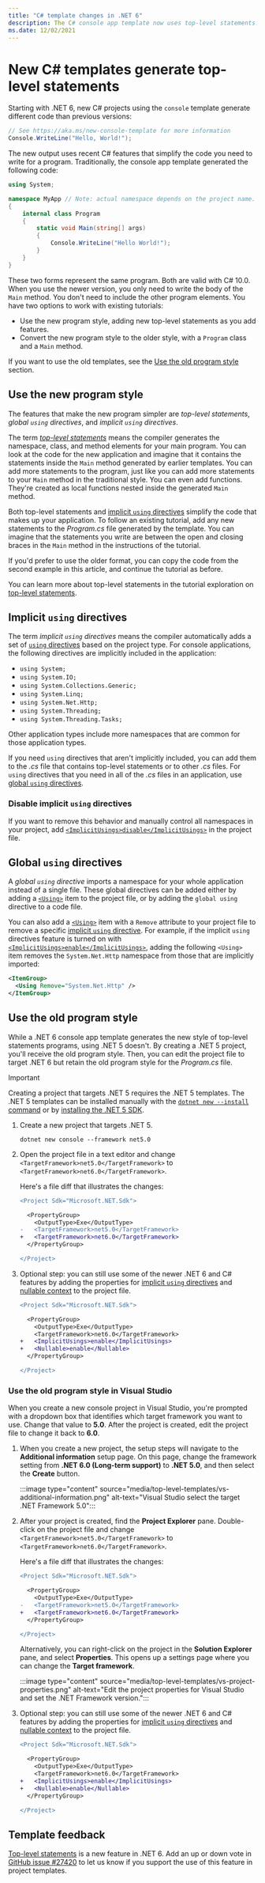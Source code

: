 ```yaml
---
title: "C# template changes in .NET 6"
description: The C# console app template now uses top-level statements. Understand what's changed and how to use existing learning materials with the new syntax.
ms.date: 12/02/2021
---
```

# New C# templates generate top-level statements

Starting with .NET 6, new C# projects using the `console` template generate different code than previous versions:

```csharp
// See https://aka.ms/new-console-template for more information
Console.WriteLine("Hello, World!");
```

The new output uses recent C# features that simplify the code you need to write for a program. Traditionally, the console app template generated the following code:

```csharp
using System;

namespace MyApp // Note: actual namespace depends on the project name.
{
    internal class Program
    {
        static void Main(string[] args)
        {
            Console.WriteLine("Hello World!");
        }
    }
}
```

These two forms represent the same program. Both are valid with C# 10.0. When you use the newer version, you only need to write the body of the `Main` method. You don't need to include the other program elements. You have two options to work with existing tutorials:

- Use the new program style, adding new top-level statements as you add features.
- Convert the new program style to the older style, with a `Program` class and a `Main` method.

If you want to use the old templates, see the [Use the old program style](#use-the-old-program-style) section.

## Use the new program style

The features that make the new program simpler are *top-level statements*, *global `using` directives*, and *implicit `using` directives*.

The term [*top-level statements*](../../csharp/fundamentals/program-structure/top-level-statements.md) means the compiler generates the namespace, class, and method elements for your main program. You can look at the code for the new application and imagine that it contains the statements inside the `Main` method generated by earlier templates. You can add more statements to the program, just like you can add more statements to your `Main` method in the traditional style. You can even add functions. They're created as local functions nested inside the generated `Main` method.

Both top-level statements and [implicit `using` directives](#implicit-using-directives) simplify the code that makes up your application. To follow an existing tutorial, add any new statements to the *Program.cs* file generated by the template. You can imagine that the statements you write are between the open and closing braces in the `Main` method in the instructions of the tutorial.

If you'd prefer to use the older format, you can copy the code from the second example in this article, and continue the tutorial as before.

You can learn more about top-level statements in the tutorial exploration on [top-level statements](../../csharp/whats-new/tutorials/top-level-statements.md).

## Implicit `using` directives

The term *implicit `using` directives* means the compiler automatically adds a set of [`using` directives](../../csharp/language-reference/keywords/using-directive.md) based on the project type.  For console applications, the following directives are implicitly included in the application:

- `using System;`
- `using System.IO;`
- `using System.Collections.Generic;`
- `using System.Linq;`
- `using System.Net.Http;`
- `using System.Threading;`
- `using System.Threading.Tasks;`

Other application types include more namespaces that are common for those application types.

If you need `using` directives that aren't implicitly included, you can add them to the *.cs* file that contains top-level statements or to other *.cs* files. For `using` directives that you need in all of the *.cs* files in an application, use [global `using` directives](#global-using-directives).

### Disable implicit `using` directives

If you want to remove this behavior and manually control all namespaces in your project, add [`<ImplicitUsings>disable</ImplicitUsings>`](../project-sdk/msbuild-props.md#implicitusings) in the project file.

## Global `using` directives

A *global `using` directive* imports a namespace for your whole application instead of a single file. These global directives can be added either by adding a [`<Using>`](../project-sdk/msbuild-props.md#using) item to the project file, or by adding the `global using` directive to a code file.

You can also add a [`<Using>`](../project-sdk/msbuild-props.md#using) item with a `Remove` attribute to your project file to remove a specific [implicit `using` directive](#implicit-using-directives). For example, if the implicit `using` directives feature is turned on with [`<ImplicitUsings>enable</ImplicitUsings>`](../project-sdk/msbuild-props.md#implicitusings), adding the following `<Using>` item removes the `System.Net.Http` namespace from those that are implicitly imported:

```xml
<ItemGroup>
  <Using Remove="System.Net.Http" />
</ItemGroup>
```

## Use the old program style

While a .NET 6 console app template generates the new style of top-level statements programs, using .NET 5 doesn't. By creating a .NET 5 project, you'll receive the old program style. Then, you can edit the project file to target .NET 6 but retain the old program style for the *Program.cs* file.

> [!IMPORTANT]
> Creating a project that targets .NET 5 requires the .NET 5 templates. The .NET 5 templates can be installed manually with the [`dotnet new --install` command](../tools/dotnet-new-sdk-templates.md#console) or by [installing the .NET 5 SDK](https://dotnet.microsoft.com/download/dotnet/5.0).

01. Create a new project that targets .NET 5.

    ```dotnet
    dotnet new console --framework net5.0
    ```

01. Open the project file in a text editor and change `<TargetFramework>net5.0</TargetFramework>` to `<TargetFramework>net6.0</TargetFramework>`.

    Here's a file diff that illustrates the changes:

    ```diff
    <Project Sdk="Microsoft.NET.Sdk">

      <PropertyGroup>
        <OutputType>Exe</OutputType>
    -   <TargetFramework>net5.0</TargetFramework>
    +   <TargetFramework>net6.0</TargetFramework>
      </PropertyGroup>

    </Project>
    ```

01. Optional step: you can still use some of the newer .NET 6 and C# features by adding the properties for [implicit `using` directives](#implicit-using-directives) and [nullable context](../../csharp/language-reference/compiler-options/language.md#nullable) to the project file.

    ```diff
    <Project Sdk="Microsoft.NET.Sdk">

      <PropertyGroup>
        <OutputType>Exe</OutputType>
        <TargetFramework>net6.0</TargetFramework>
    +   <ImplicitUsings>enable</ImplicitUsings>
    +   <Nullable>enable</Nullable>
      </PropertyGroup>

    </Project>
    ```

### Use the old program style in Visual Studio

When you create a new console project in Visual Studio, you're prompted with a dropdown box that identifies which target framework you want to use. Change that value to **5.0**. After the project is created, edit the project file to change it back to **6.0**.

01. When you create a new project, the setup steps will navigate to the **Additional information** setup page. On this page, change the framework setting from **.NET 6.0 (Long-term support)** to **.NET 5.0**, and then select the **Create** button.

    :::image type="content" source="media/top-level-templates/vs-additional-information.png" alt-text="Visual Studio select the target .NET Framework 5.0":::

01. After your project is created, find the **Project Explorer** pane. Double-click on the project file and change `<TargetFramework>net5.0</TargetFramework>` to `<TargetFramework>net6.0</TargetFramework>`.

    Here's a file diff that illustrates the changes:

    ```diff
    <Project Sdk="Microsoft.NET.Sdk">

      <PropertyGroup>
        <OutputType>Exe</OutputType>
    -   <TargetFramework>net5.0</TargetFramework>
    +   <TargetFramework>net6.0</TargetFramework>
      </PropertyGroup>

    </Project>
    ```

    Alternatively, you can right-click on the project in the **Solution Explorer** pane, and select **Properties**. This opens up a settings page where you can change the **Target framework**.

    :::image type="content" source="media/top-level-templates/vs-project-properties.png" alt-text="Edit the project properties for Visual Studio and set the .NET Framework version.":::

01. Optional step: you can still use some of the newer .NET 6 and C# features by adding the properties for [implicit `using` directives](#implicit-using-directives) and [nullable context](../../csharp/language-reference/compiler-options/language.md#nullable) to the project file.

    ```diff
    <Project Sdk="Microsoft.NET.Sdk">

      <PropertyGroup>
        <OutputType>Exe</OutputType>
        <TargetFramework>net6.0</TargetFramework>
    +   <ImplicitUsings>enable</ImplicitUsings>
    +   <Nullable>enable</Nullable>
      </PropertyGroup>

    </Project>
    ```

## Template feedback

[Top-level statements](../../csharp/fundamentals/program-structure/top-level-statements.md) is a new feature in .NET 6. Add an up or down vote in [GitHub issue #27420](https://github.com/dotnet/docs/issues/27420) to let us know if you support the use of this feature in project templates.
